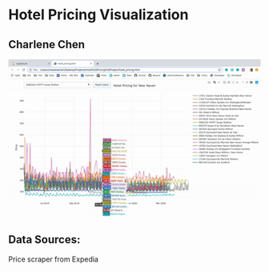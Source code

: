# Hotel Pricing Visualization

## Charlene Chen


![](https://github.com/CongyingChen/Data-Science-Projects/blob/master/Hotel-Pricing-Visualization/Hotel_Pricing_Visualizationl.gif) 



## Data Sources: ##
Price scraper from Expedia
  


